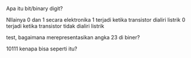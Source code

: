Apa itu bit/binary digit?

NIlainya 0 dan 1 
secara elektronika
1 terjadi ketika transistor dialiri listrik
0 terjadi ketika transistor tidak dialiri listrik

test, bagaimana merepresentasikan angka 23 di biner?

10111
kenapa bisa seperti itu?


